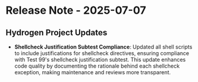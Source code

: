 # Release Note - 2025-07-07

## Hydrogen Project Updates

- **Shellcheck Justification Subtest Compliance**: Updated all shell scripts to include justifications for shellcheck directives, ensuring compliance with Test 99's shellcheck justification subtest. This update enhances code quality by documenting the rationale behind each shellcheck exception, making maintenance and reviews more transparent.
